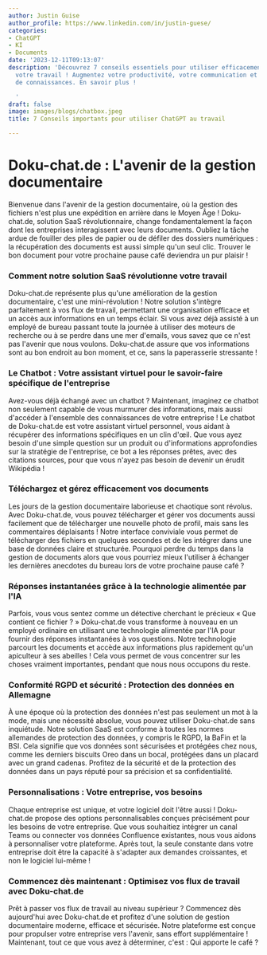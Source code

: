 ```yaml
---
author: Justin Guise
author_profile: https://www.linkedin.com/in/justin-guese/
categories:
- ChatGPT
- KI
- Documents
date: '2023-12-11T09:13:07'
description: 'Découvrez 7 conseils essentiels pour utiliser efficacement ChatGPT dans
  votre travail ! Augmentez votre productivité, votre communication et le partage
  de connaissances. En savoir plus !

  '
draft: false
image: images/blogs/chatbox.jpeg
title: 7 Conseils importants pour utiliser ChatGPT au travail

---
```

# Doku-chat.de : L'avenir de la gestion documentaire

Bienvenue dans l'avenir de la gestion documentaire, où la gestion des fichiers n'est plus une expédition en arrière dans le Moyen Âge ! Doku-chat.de, solution SaaS révolutionnaire, change fondamentalement la façon dont les entreprises interagissent avec leurs documents. Oubliez la tâche ardue de fouiller des piles de papier ou de défiler des dossiers numériques : la récupération des documents est aussi simple qu'un seul clic. Trouver le bon document pour votre prochaine pause café deviendra un pur plaisir !

### Comment notre solution SaaS révolutionne votre travail

Doku-chat.de représente plus qu'une amélioration de la gestion documentaire, c'est une mini-révolution ! Notre solution s'intègre parfaitement à vos flux de travail, permettant une organisation efficace et un accès aux informations en un temps éclair. Si vous avez déjà assisté à un employé de bureau passant toute la journée à utiliser des moteurs de recherche ou à se perdre dans une mer d'emails, vous savez que ce n'est pas l'avenir que nous voulons. Doku-chat.de assure que vos informations sont au bon endroit au bon moment, et ce, sans la paperasserie stressante !

### Le Chatbot : Votre assistant virtuel pour le savoir-faire spécifique de l'entreprise

Avez-vous déjà échangé avec un chatbot ? Maintenant, imaginez ce chatbot non seulement capable de vous murmurer des informations, mais aussi d'accéder à l'ensemble des connaissances de votre entreprise ! Le chatbot de Doku-chat.de est votre assistant virtuel personnel, vous aidant à récupérer des informations spécifiques en un clin d'œil. Que vous ayez besoin d'une simple question sur un produit ou d'informations approfondies sur la stratégie de l'entreprise, ce bot a les réponses prêtes, avec des citations sources, pour que vous n'ayez pas besoin de devenir un érudit Wikipédia !

### Téléchargez et gérez efficacement vos documents

Les jours de la gestion documentaire laborieuse et chaotique sont révolus. Avec Doku-chat.de, vous pouvez télécharger et gérer vos documents aussi facilement que de télécharger une nouvelle photo de profil, mais sans les commentaires déplaisants ! Notre interface conviviale vous permet de télécharger des fichiers en quelques secondes et de les intégrer dans une base de données claire et structurée. Pourquoi perdre du temps dans la gestion de documents alors que vous pourriez mieux l'utiliser à échanger les dernières anecdotes du bureau lors de votre prochaine pause café ?

### Réponses instantanées grâce à la technologie alimentée par l'IA

Parfois, vous vous sentez comme un détective cherchant le précieux « Que contient ce fichier ? » Doku-chat.de vous transforme à nouveau en un employé ordinaire en utilisant une technologie alimentée par l'IA pour fournir des réponses instantanées à vos questions. Notre technologie parcourt les documents et accède aux informations plus rapidement qu'un apiculteur à ses abeilles ! Cela vous permet de vous concentrer sur les choses vraiment importantes, pendant que nous nous occupons du reste.

### Conformité RGPD et sécurité : Protection des données en Allemagne

À une époque où la protection des données n'est pas seulement un mot à la mode, mais une nécessité absolue, vous pouvez utiliser Doku-chat.de sans inquiétude. Notre solution SaaS est conforme à toutes les normes allemandes de protection des données, y compris le RGPD, la BaFin et la BSI. Cela signifie que vos données sont sécurisées et protégées chez nous, comme les derniers biscuits Oreo dans un bocal, protégées dans un placard avec un grand cadenas. Profitez de la sécurité et de la protection des données dans un pays réputé pour sa précision et sa confidentialité.

### Personnalisations : Votre entreprise, vos besoins

Chaque entreprise est unique, et votre logiciel doit l'être aussi ! Doku-chat.de propose des options personnalisables conçues précisément pour les besoins de votre entreprise. Que vous souhaitiez intégrer un canal Teams ou connecter vos données Confluence existantes, nous vous aidons à personnaliser votre plateforme. Après tout, la seule constante dans votre entreprise doit être la capacité à s'adapter aux demandes croissantes, et non le logiciel lui-même !

### Commencez dès maintenant : Optimisez vos flux de travail avec Doku-chat.de

Prêt à passer vos flux de travail au niveau supérieur ? Commencez dès aujourd'hui avec Doku-chat.de et profitez d'une solution de gestion documentaire moderne, efficace et sécurisée. Notre plateforme est conçue pour propulser votre entreprise vers l'avenir, sans effort supplémentaire ! Maintenant, tout ce que vous avez à déterminer, c'est : Qui apporte le café ?
